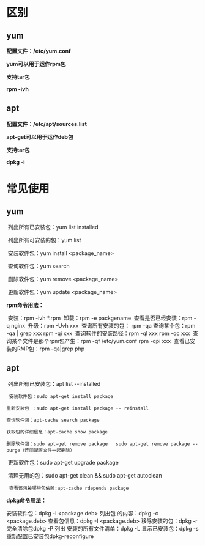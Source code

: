 # 区别

##  yum

**配置文件：/etc/yum.conf**

  **yum可以用于运作rpm包** 

 **支持tar包** 

 **rpm -ivh** 

##  apt 

**配置文件：/etc/apt/sources.list**

 **apt-get可以用于运作deb包** 

 **支持tar包** 

 **dpkg -i**

# 常见使用

## yum

​      列出所有已安装包：yum list installed

​      列出所有可安装的包：yum list

​	  安装软件包：yum install <package_name>

​	  查询软件包：yum search <keyword>

​	  删除软件包：yum remove <package_name>

​	  更新软件包：yum update <package_name>

**rpm命令用法：**

​      安装：rpm -ivh *.rpm
​     		 卸载：rpm -e packgename
​      		查看是否已经安装：rpm -q nginx 
​    		  升级：rpm -Uvh xxx
​      		查询所有安装的包： rpm -qa
​      		查询某个包：rpm -qa | grep xxx    rpm -qi xxx
​      		查询软件的安装路径：rpm -ql xxx   rpm -qc xxx
​      		查询某个文件是那个rpm包产生：rpm -qf /etc/yum.conf   rpm -qpi xxx
​      		查看已安装的RMP包：rpm -qa|grep php 

## apt 

​      列出所有已安装包：apt list --installed

 	 安装软件包：sudo apt-get install package

  	重新安装包 ：sudo apt-get install package -- reinstall

  	查询软件包：apt-cache search package 

  	获取包的详细信息：apt-cache show package

  	删除软件包：sudo apt-get remove package   sudo apt-get remove package -- purge（连同配置文件一起删除）

​	  更新软件包：sudo apt-get upgrade package

​	  清理无用的包：sudo apt-get clean && sudo apt-get autoclean

 	 查看该包被哪些包依赖:apt-cache rdepends package

**dpkg命令用法：**

 安装软件包：dpkg -i <package.deb>
    	 列出包 的内容：dpkg -c <package.deb>
    	 查看包信息：dpkg -I <package.deb>
     	移除安装的包：dpkg -r <package>
  	   完全清除包dpkg -P <package>
    	 列出 <package> 安装的所有文件清单：dpkg -L <package>
    	 显示已安装包：dpkg -s <package>
    	 重新配置已安装包dpkg-reconfigure <package>